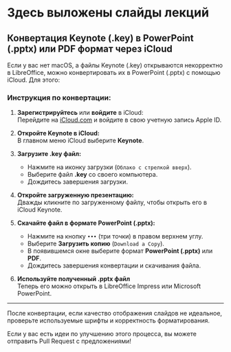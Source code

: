 # Здесь выложены слайды лекций

## Конвертация Keynote (.key) в PowerPoint (.pptx) или PDF формат через iCloud

Если у вас нет macOS, а файлы Keynote (.key) открываются некорректно в LibreOffice, можно конвертировать их в PowerPoint (.pptx) с помощью iCloud. Для этого:

### Инструкция по конвертации:

1. **Зарегистрируйтесь** или **войдите** в iCloud:  
   Перейдите на [iCloud.com](https://www.icloud.com/) и войдите в свою учетную запись Apple ID.

2. **Откройте Keynote в iCloud:**  
   В главном меню iCloud выберите **Keynote**.

3. **Загрузите .key файл:**  
   - Нажмите на иконку загрузки (`Облако с стрелкой вверх`).
   - Выберите файл **.key** со своего компьютера.
   - Дождитесь завершения загрузки.

4. **Откройте загруженную презентацию:**  
   Дважды кликните по загруженному файлу, чтобы открыть его в iCloud Keynote.

5. **Скачайте файл в формате PowerPoint (.pptx):**  
   - Нажмите на кнопку `•••` (три точки) в правом верхнем углу.
   - Выберите **Загрузить копию** (`Download a Copy`).
   - В появившемся окне выберите формат **PowerPoint (.pptx)** или **PDF**.
   - Дождитесь завершения конвертации и скачивания файла.

6. **Используйте полученный .pptx файл**  
   Теперь его можно открыть в LibreOffice Impress или Microsoft PowerPoint.

---

После конвертации, если качество отображения слайдов не идеальное, проверьте используемые шрифты и корректность форматирования.

Если у вас есть идеи по улучшению этого процесса, вы можете отправить Pull Request с предложениями!

